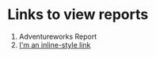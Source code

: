 # Links to view reports

1) Adventureworks Report
2) [I'm an inline-style link](https://www.google.com)
